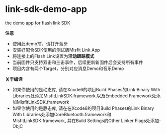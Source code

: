 # link-sdk-demo-app

the demo app for flash link SDK


**注意**

* 使用此demo前，请打开蓝牙
* 安装好配合SDK使用的测试版Misfit Link App
* 将连接上的Flash Link设置为**活动跟踪模式**
* 当前固件只支持双击和三击事件，后续更新新固件后会支持所有事件
* 项目内含有两个Target，分别对应消息Demo和音乐Demo

**关于编译**

* 如果你使用的是动态库, 请在Xcode6的项目Build Phases的Link Binary With Libraries处添加MisfitLinkSDK.framework,以及Embedded Framework处添加MisfitLinkSDK.framework
* 如果你使用的是静态库, 请在在Xcode6的项目Build Phases的Link Binary With Libraries处添加CoreBluetooth.framework和MisfitLinkSDK.framework, 并在Build Settings的Other Linker Flags处添加-ObjC
